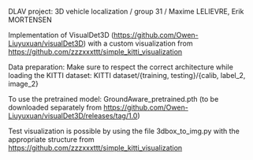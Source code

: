 DLAV project: 3D vehicle localization / group 31 / Maxime LELIEVRE, Erik MORTENSEN

Implementation of VisualDet3D (https://github.com/Owen-Liuyuxuan/visualDet3D) with a custom visualization from https://github.com/zzzxxxttt/simple_kitti_visualization

Data preparation:
Make sure to respect the correct architecture while loading the KITTI dataset:
KITTI dataset/{training, testing}/{calib, label_2, image_2}
 

To use the pretrained model: GroundAware_pretrained.pth (to be downloaded separately from https://github.com/Owen-Liuyuxuan/visualDet3D/releases/tag/1.0)

Test visualization is possible by using the file  3dbox_to_img.py with the appropriate structure from https://github.com/zzzxxxttt/simple_kitti_visualization


